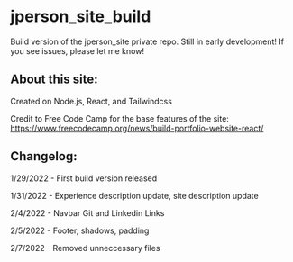 # jperson_site_build
Build version of the jperson_site private repo. Still in early development! If you see issues, please let me know!

## About this site:
Created on Node.js, React, and Tailwindcss

Credit to Free Code Camp for the base features of the site: https://www.freecodecamp.org/news/build-portfolio-website-react/

## Changelog:

1/29/2022 - First build version released

1/31/2022 - Experience description update, site description update

2/4/2022 - Navbar Git and Linkedin Links

2/5/2022 - Footer, shadows, padding

2/7/2022 - Removed unneccessary files

